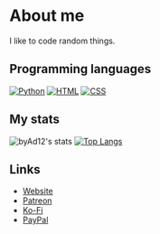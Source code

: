 # About me

I like to code random things.

## Programming languages
[![Python](https://www.quintagroup.com/++theme++quintagroup-theme/images/logo_python_section.png)](https://python.org)
[![HTML](https://img.icons8.com/material-outlined/2x/html-5.png)](https://html5.org)
[![CSS](https://www.proteusthemes.com/wp-content/uploads/2017/11/features-css-min.png)]()

## My stats
![byAd12's stats](https://github-readme-stats.vercel.app/api?username=byad12&show_icons=true&theme=transparent)
[![Top Langs](https://github-readme-stats.vercel.app/api/top-langs/?username=byAd12&layout=compact)](https://github.com/byad12)

## Links

* [Website](https://www.byad12.aili-ss.xyz)
* [Patreon](https://www.patreon.com/byAd12)
* [Ko-Fi](https://ko-fi.com/byad12)
* [PayPal](https://www.paypal.com/donate/?hosted_button_id=9D8YV9UW5LYKQ)
